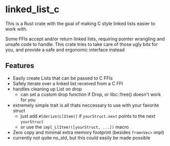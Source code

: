 # linked_list_c

This is a Rust crate with the goal of making C style linked lists easier to work with.

Some FFIs accept and/or return linked lists, requiring pointer wrangling and unsafe code to handle.
This crate tries to take care of those ugly bits for you, and provide a safe and ergonomic interface instead  

## Features
- Easily create Lists that can be passed to C FFIs
- Safely iterate over a linked list received from a C FFI
- handles cleaning up List on drop
  - can set a custom drop function if Drop, or libc::free() doesn't work for you
- extremely simple trait is all thats neccessary to use with your favorite struct
  - just add `#[derive(LlItem)]` if `yourStruct.next` points to the next `yourStruct`
  - or use the `impl_LlItem!([yourStruct, ...])` macro
- Zero copy and minimal extra memory footprint (besides `from<Vec>` impl)
- currently not quite no_std, but this could easily be made possible
